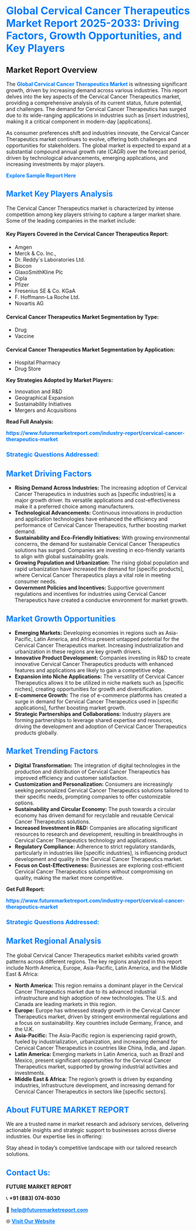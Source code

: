 <h1 style="color: #007BFF;">Global Cervical Cancer Therapeutics Market Report 2025-2033: Driving Factors, Growth Opportunities, and Key Players</h1>

<section id="overview">
<h2>Market Report Overview</h2>
<p>The <a href="https://www.futuremarketreport.com/industry-report/cervical-cancer-therapeutics-market" style="color: #007BFF; text-decoration: none;"><strong>Global Cervical Cancer Therapeutics Market</strong></a> is witnessing significant growth, driven by increasing demand across various industries. This report delves into the key aspects of the Cervical Cancer Therapeutics market, providing a comprehensive analysis of its current status, future potential, and challenges. The demand for Cervical Cancer Therapeutics has surged due to its wide-ranging applications in industries such as [insert industries], making it a critical component in modern-day [applications].</p>
<p>As consumer preferences shift and industries innovate, the Cervical Cancer Therapeutics market continues to evolve, offering both challenges and opportunities for stakeholders. The global market is expected to expand at a substantial compound annual growth rate (CAGR) over the forecast period, driven by technological advancements, emerging applications, and increasing investments by major players.</p>
</section>

<section id="overview">
<p><a href="https://www.futuremarketreport.com/request-sample/reportId=77890" style="color: #007BFF; text-decoration: none;"><strong>Explore Sample Report Here</strong></a></p>
</section>

<section id="key-players">
<h2 style="color: #007BFF;">Market Key Players Analysis</h2>
<p>The Cervical Cancer Therapeutics market is characterized by intense competition among key players striving to capture a larger market share. Some of the leading companies in the market include:</p>
<h4>Key Players Covered in the Cervical Cancer Therapeutics Report:</h4>
<ul><li>Amgen</li><li>Merck &amp; Co. Inc.,</li><li>Dr. Reddy`s Laboratories Ltd.</li><li>Biocon</li><li>GlaxoSmithKline Plc</li><li>Cipla</li><li>Pfizer</li><li>Fresenius SE &amp; Co. KGaA</li><li>F. Hoffmann-La Roche Ltd.</li><li>Novartis AG</li></ul>
<h4>Cervical Cancer Therapeutics Market Segmentation by Type:</h4>
<ul><li>Drug</li><li>Vaccine</li></ul>

<h4>Cervical Cancer Therapeutics Market Segmentation by Application:</h4>
<ul><li>Hospital Pharmacy</li><li>Drug Store</li></ul>
<p><strong>Key Strategies Adopted by Market Players:</strong></p>
<ul>
<li>Innovation and R&D</li>
<li>Geographical Expansion</li>
<li>Sustainability Initiatives</li>
<li>Mergers and Acquisitions</li>
</ul>
</section>

<section>
<p><strong>Read Full Analysis: </strong></p><a href="https://www.futuremarketreport.com/industry-report/cervical-cancer-therapeutics-market" style="color: #007BFF; text-decoration: none;"><strong>https://www.futuremarketreport.com/industry-report/cervical-cancer-therapeutics-market</strong></a>
<h3 style="color: #007BFF;">Strategic Questions Addressed:</h3>
</section>

<section id="driving-factors">
<h2 style="color: #007BFF;">Market Driving Factors</h2>
<ul>
<li><strong>Rising Demand Across Industries:</strong> The increasing adoption of Cervical Cancer Therapeutics in industries such as [specific industries] is a major growth driver. Its versatile applications and cost-effectiveness make it a preferred choice among manufacturers.</li>
<li><strong>Technological Advancements:</strong> Continuous innovations in production and application technologies have enhanced the efficiency and performance of Cervical Cancer Therapeutics, further boosting market demand.</li>
<li><strong>Sustainability and Eco-Friendly Initiatives:</strong> With growing environmental concerns, the demand for sustainable Cervical Cancer Therapeutics solutions has surged. Companies are investing in eco-friendly variants to align with global sustainability goals.</li>
<li><strong>Growing Population and Urbanization:</strong> The rising global population and rapid urbanization have increased the demand for [specific products], where Cervical Cancer Therapeutics plays a vital role in meeting consumer needs.</li>
<li><strong>Government Policies and Incentives:</strong> Supportive government regulations and incentives for industries using Cervical Cancer Therapeutics have created a conducive environment for market growth.</li>
</ul>
</section>

<section id="growth-opportunities">
<h2 style="color: #007BFF;">Market Growth Opportunities</h2>
<ul>
<li><strong>Emerging Markets:</strong> Developing economies in regions such as Asia-Pacific, Latin America, and Africa present untapped potential for the Cervical Cancer Therapeutics market. Increasing industrialization and urbanization in these regions are key growth drivers.</li>
<li><strong>Innovative Product Development:</strong> Companies investing in R&D to create innovative Cervical Cancer Therapeutics products with enhanced features and applications are likely to gain a competitive edge.</li>
<li><strong>Expansion into Niche Applications:</strong> The versatility of Cervical Cancer Therapeutics allows it to be utilized in niche markets such as [specific niches], creating opportunities for growth and diversification.</li>
<li><strong>E-commerce Growth:</strong> The rise of e-commerce platforms has created a surge in demand for Cervical Cancer Therapeutics used in [specific applications], further boosting market growth.</li>
<li><strong>Strategic Partnerships and Collaborations:</strong> Industry players are forming partnerships to leverage shared expertise and resources, driving the development and adoption of Cervical Cancer Therapeutics products globally.</li>
</ul>
</section>

<section id="trending-factors">
<h2 style="color: #007BFF;">Market Trending Factors</h2>
<ul>
<li><strong>Digital Transformation:</strong> The integration of digital technologies in the production and distribution of Cervical Cancer Therapeutics has improved efficiency and customer satisfaction.</li>
<li><strong>Customization and Personalization:</strong> Consumers are increasingly seeking personalized Cervical Cancer Therapeutics solutions tailored to their specific needs, prompting companies to offer customizable options.</li>
<li><strong>Sustainability and Circular Economy:</strong> The push towards a circular economy has driven demand for recyclable and reusable Cervical Cancer Therapeutics solutions.</li>
<li><strong>Increased Investment in R&D:</strong> Companies are allocating significant resources to research and development, resulting in breakthroughs in Cervical Cancer Therapeutics technology and applications.</li>
<li><strong>Regulatory Compliance:</strong> Adherence to strict regulatory standards, particularly in industries like [specific industries], is influencing product development and quality in the Cervical Cancer Therapeutics market.</li>
<li><strong>Focus on Cost-Effectiveness:</strong> Businesses are exploring cost-efficient Cervical Cancer Therapeutics solutions without compromising on quality, making the market more competitive.</li>
</ul>
</section>

<section>
<p><strong>Get Full Report: </strong></p><a href="https://www.futuremarketreport.com/industry-report/cervical-cancer-therapeutics-market" style="color: #007BFF; text-decoration: none;"><strong>https://www.futuremarketreport.com/industry-report/cervical-cancer-therapeutics-market</strong></a>
<h3 style="color: #007BFF;">Strategic Questions Addressed:</h3>
</section>


<section id="regional-analysis">
<h2 style="color: #007BFF;">Market Regional Analysis</h2>
<p>The global Cervical Cancer Therapeutics market exhibits varied growth patterns across different regions. The key regions analyzed in this report include North America, Europe, Asia-Pacific, Latin America, and the Middle East & Africa:</p>
<ul>
<li><strong>North America:</strong> This region remains a dominant player in the Cervical Cancer Therapeutics market due to its advanced industrial infrastructure and high adoption of new technologies. The U.S. and Canada are leading markets in this region.</li>
<li><strong>Europe:</strong> Europe has witnessed steady growth in the Cervical Cancer Therapeutics market, driven by stringent environmental regulations and a focus on sustainability. Key countries include Germany, France, and the U.K.</li>
<li><strong>Asia-Pacific:</strong> The Asia-Pacific region is experiencing rapid growth, fueled by industrialization, urbanization, and increasing demand for Cervical Cancer Therapeutics in countries like China, India, and Japan.</li>
<li><strong>Latin America:</strong> Emerging markets in Latin America, such as Brazil and Mexico, present significant opportunities for the Cervical Cancer Therapeutics market, supported by growing industrial activities and investments.</li>
<li><strong>Middle East & Africa:</strong> The region’s growth is driven by expanding industries, infrastructure development, and increasing demand for Cervical Cancer Therapeutics in sectors like [specific sectors].</li>
</ul>
</section>

<footer>
<h2 style="color: #007BFF;">About FUTURE MARKET REPORT</h2>
<p>We are a trusted name in market research and advisory services, delivering actionable insights and strategic support to businesses across diverse industries. Our expertise lies in offering:</p>

<p>Stay ahead in today’s competitive landscape with our tailored research solutions.</p>

<h2 style="color: #007BFF;">Contact Us:</h2>
<p><strong>FUTURE MARKET REPORT</strong></p>
<p>📞 <strong>+91 (883) 074-8030</strong></p>
<p>📧 <strong><a href="mailto:help@futuremarketreport.com" style="color: #007BFF;">help@futuremarketreport.com</a></strong></p>
<p>🌐 <strong><a href="https://www.futuremarketreport.com/" style="color: #007BFF;">Visit Our Website</a></strong></p>
</footer>